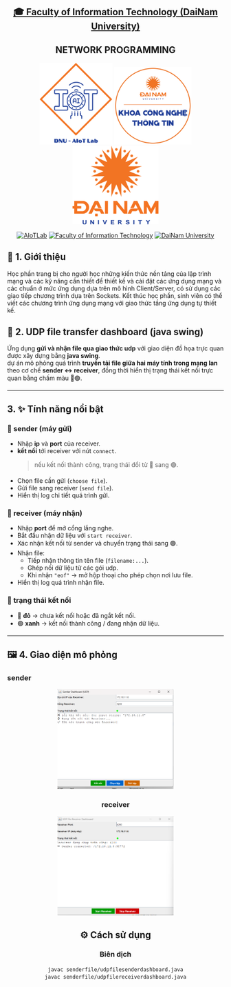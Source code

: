 <h2 align="center">
    <a href="https://dainam.edu.vn/vi/khoa-cong-nghe-thong-tin">
    🎓 Faculty of Information Technology (DaiNam University)
    </a>
</h2>
<h2 align="center">
   NETWORK PROGRAMMING
</h2>
<div align="center">
    <p align="center">
        <img src="docs/aiotlab_logo.png" alt="AIoTLab Logo" width="170"/>
        <img src="docs/fitdnu_logo.png" alt="AIoTLab Logo" width="180"/>
        <img src="docs/dnu_logo.png" alt="DaiNam University Logo" width="200"/>
    </p>

[![AIoTLab](https://img.shields.io/badge/AIoTLab-green?style=for-the-badge)](https://www.facebook.com/DNUAIoTLab)
[![Faculty of Information Technology](https://img.shields.io/badge/Faculty%20of%20Information%20Technology-blue?style=for-the-badge)](https://dainam.edu.vn/vi/khoa-cong-nghe-thong-tin)
[![DaiNam University](https://img.shields.io/badge/DaiNam%20University-orange?style=for-the-badge)](https://dainam.edu.vn)


</div>

## 📖 1. Giới thiệu

Học phần trang bị cho người học những kiến thức nền tảng của lập trình mạng và các kỹ năng cần thiết để thiết kế và cài đặt các ứng dụng mạng và các chuẩn ở mức ứng dụng dựa trên mô hình Client/Server, có sử dụng các giao tiếp chương trình dựa trên Sockets. Kết thúc học phần, sinh viên có thể viết các chương trình ứng dụng mạng với giao thức tầng ứng dụng tự thiết kế.

## 📂 2. UDP file transfer dashboard (java swing)

Ứng dụng **gửi và nhận file qua giao thức udp** với giao diện đồ họa trực quan được xây dựng bằng **java swing**.  
dự án mô phỏng quá trình **truyền tải file giữa hai máy tính trong mạng lan** theo cơ chế **sender ↔ receiver**, đồng thời hiển thị trạng thái kết nối trực quan bằng chấm màu 🔴🟢.

---

## 3. ✨ Tính năng nổi bật

### 🔹 sender (máy gửi)
- Nhập **ip** và **port** của receiver.
- **kết nối** tới receiver với nút `connect`.  
  > nếu kết nối thành công, trạng thái đổi từ 🔴 sang 🟢.
- Chọn file cần gửi (`choose file`).
- Gửi file sang receiver (`send file`).
- Hiển thị log chi tiết quá trình gửi.

### 🔹 receiver (máy nhận)
- Nhập **port** để mở cổng lắng nghe.
- Bắt đầu nhận dữ liệu với `start receiver`.
- Xác nhận kết nối từ sender và chuyển trạng thái sang 🟢.
- Nhận file:
  - Tiếp nhận thông tin tên file (`filename:...`).
  - Ghép nối dữ liệu từ các gói udp.
  - Khi nhận `"eof"` → mở hộp thoại cho phép chọn nơi lưu file.
- Hiển thị log quá trình nhận file.

### 🔹 trạng thái kết nối
- 🔴 **đỏ** → chưa kết nối hoặc đã ngắt kết nối.  
- 🟢 **xanh** → kết nối thành công / đang nhận dữ liệu.  

---

## 🖼️ 4. Giao diện mô phỏng

### sender
<div align="center">
    <p align="center">
        <img src="docs/Screenshot 2025-09-18 081940.png" alt="" width="270"/>
    </p>
<div>


### receiver

<div align="center">
    <p align="center">
        <img src="docs/Screenshot 2025-09-18 081932.png" alt="" width="270"/>
    </p>
<div>

## ⚙️ Cách sử dụng

### Biên dịch
```bash
javac senderfile/udpfilesenderdashboard.java
javac senderfile/udpfilereceiverdashboard.java






